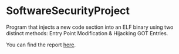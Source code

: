 # SoftwareSecurityProject

Program that injects a new code section into an ELF binary using two distinct methods: Entry Point Modification & Hijacking GOT Entries.

You can find the report [here](Report.pdf).

